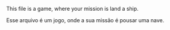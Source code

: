 This file is a game, where your mission is land a ship.

Esse arquivo é um jogo, onde a sua missão é pousar uma nave.
